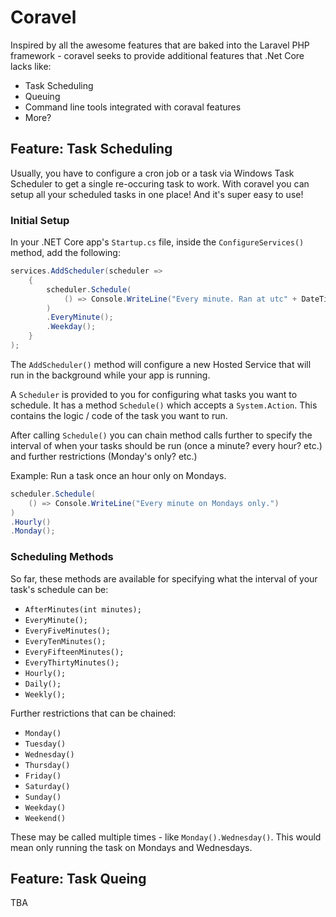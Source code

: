 # Coravel

Inspired by all the awesome features that are baked into the Laravel PHP framework - coravel seeks to provide additional features that .Net Core lacks like:

- Task Scheduling
- Queuing
- Command line tools integrated with coraval features
- More?

## Feature: Task Scheduling

Usually, you have to configure a cron job or a task via Windows Task Scheduler to get a single re-occuring task to work. With coravel you can setup all your scheduled tasks in one place! And it's super easy to use!

### Initial Setup

In your .NET Core app's `Startup.cs` file, inside the `ConfigureServices()` method, add the following:

```c#
services.AddScheduler(scheduler =>
    {
        scheduler.Schedule(
            () => Console.WriteLine("Every minute. Ran at utc" + DateTime.UtcNow.ToLongTimeString())
        )
        .EveryMinute();
        .Weekday();
    }
);
```

The `AddScheduler()` method will configure a new Hosted Service that will run in the background while your app is running.

A `Scheduler` is provided to you for configuring what tasks you want to schedule. It has a method `Schedule()` which accepts a `System.Action`. This contains the logic / code of the task you want to run.

After calling `Schedule()` you can chain method calls further to specify the interval of when your tasks should be run (once a minute? every hour? etc.) and further restrictions (Monday's only? etc.)

Example: Run a task once an hour only on Mondays.

```c#
scheduler.Schedule(
    () => Console.WriteLine("Every minute on Mondays only.")
)
.Hourly()
.Monday();
```

### Scheduling Methods

So far, these methods are available for specifying what the interval of your task's schedule can be:

- `AfterMinutes(int minutes);`
- `EveryMinute();`
- `EveryFiveMinutes();`
- `EveryTenMinutes();`
- `EveryFifteenMinutes();`
- `EveryThirtyMinutes();`
- `Hourly();`
- `Daily();`
- `Weekly();`

Further restrictions that can be chained:

- `Monday()`
- `Tuesday()`
- `Wednesday()`
- `Thursday()`
- `Friday()`
- `Saturday()`
- `Sunday()`
- `Weekday()`
- `Weekend()`

These may be called multiple times - like `Monday().Wednesday()`. This would mean only running the task on Mondays and Wednesdays.

## Feature: Task Queing

TBA
